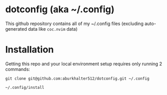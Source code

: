 # dotconfig (aka ~/.config)
This github repository contains all of my ~/.config files (excluding auto-generated data like `coc.nvim` data)

# Installation
Getting this repo and your local environment setup requires only running 2 commands:
```
git clone git@github.com:aburkhalter512/dotconfig.git ~/.config

~/.config/install
```
